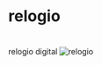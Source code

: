 # relogio
#
relogio digital
![relogio](https://user-images.githubusercontent.com/109318303/228838277-7226275f-decf-4eba-93ba-8d0aa1c3c478.png)
